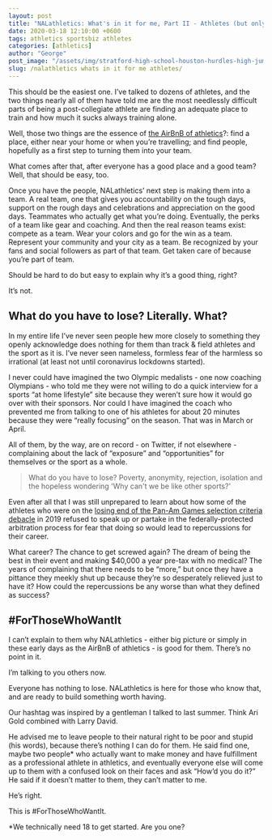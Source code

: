 ```yaml
---
layout: post
title: "NALathletics: What's in it for me, Part II - Athletes (but only those who want it)"
date: 2020-03-18 12:10:00 +0600
tags: athletics sportsbiz athletes
categories: [athletics]
author: "George"
post_image: "/assets/img/stratford-high-school-houston-hurdles-high-jump.jpg"
slug: /nalathletics whats in it for me athletes/
---
```

This should be the easiest one. I’ve talked to dozens of athletes, and the two things nearly all of them have told me are the most needlessly difficult parts of being a post-collegiate athlete are finding an adequate place to train and how much it sucks always training alone. 

Well, those two things are the essence of <a href="http://nalathletics.com/blog/2020/03/18/airbnb-athletics-who-needs-it">the AirBnB of athletics</a>?: find a place, either near your home or when you’re travelling; and find people, hopefully as a first step to turning them into your team.

What comes after that, after everyone has a good place and a good team? Well, that should be easy, too. 

Once you have the people, NALathletics’ next step is making them into a team. A real team, one that gives you accountability on the tough days, support on the rough days and celebrations and appreciation on the good days. Teammates who actually get what you’re doing. Eventually, the perks of a team like gear and coaching. And then the real reason teams exist: compete as a team. Wear your colors and go for the win as a team. Represent your community and your city as a team. Be recognized by your fans and social followers as part of that team. Get taken care of because you’re part of team.

Should be hard to do but easy to explain why it’s a good thing, right?

It’s not. 

## What do you have to lose? Literally. What?

In my entire life I’ve never seen people hew more closely to something they openly acknowledge does nothing for them than track & field athletes and the sport as it is. I’ve never seen nameless, formless fear of the harmless so irrational (at least not until coronavirus lockdowns started). 

I never could have imagined the two Olympic medalists - one now coaching Olympians - who told me they were not willing to do a quick interview for a sports “at home lifestyle” site because they weren’t sure how it would go over with their sponsors. Nor could I have imagined the coach who prevented me from talking to one of his athletes for about 20 minutes because they were “really focusing” on the season. That was in March or April.

All of them, by the way, are on record - on Twitter, if not elsewhere - complaining about the lack of “exposure” and “opportunities” for themselves or the sport as a whole.

<blockquote class="blockquote-single-quote"><p>What do you have to lose? Poverty, anonymity, rejection, isolation and the hopeless wondering 'Why can't we be like other sports?'</p></blockquote>

Even after all that I was still unprepared to learn about how some of the athletes who were on the <a href="https://www.letsrun.com/news/2019/06/usa-track-and-fields-pan-am-debacle-gets-even-weirder-an-arbitrator-has-apparently-ruled-against-usatf-but-only-in-certain-events/">losing end of the Pan-Am Games selection criteria debacle</a> in 2019 refused to speak up or partake in the federally-protected arbitration process for fear that doing so would lead to repercussions for their career. 

What career? The chance to get screwed again? The dream of being the best in their event and making $40,000 a year pre-tax with no medical? The years of complaining that there needs to be “more,” but once they have a pittance they meekly shut up because they’re so desperately relieved just to have it? How could the repercussions be any worse than what they defined as success?

## #ForThoseWhoWantIt

I can’t explain to them why NALathletics - either big picture or simply in these early days as the AirBnB of athletics - is good for them. There’s no point in it. 

I’m talking to you others now. 

Everyone has nothing to lose. NALathletics is here for those who know that, and are ready to build something worth having.

Our hashtag was inspired by a gentleman I talked to last summer. Think Ari Gold combined with Larry David. 

He advised me to leave people to their natural right to be poor and stupid (his words), because there’s nothing I can do for them. He said find one, maybe two people* who actually want to make money and have fulfillment as a professional athlete in athletics, and eventually everyone else will come up to them with a confused look on their faces and ask “How’d you do it?” He said if it doesn’t matter to them, they can’t matter to me.

He’s right. 

This is #ForThoseWhoWantIt.

*We technically need 18 to get started. Are you one?
